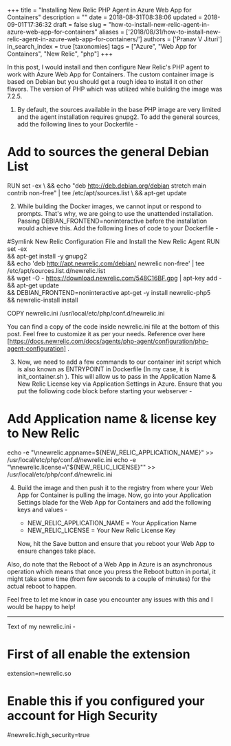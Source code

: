 +++
title = "Installing New Relic PHP Agent in Azure Web App for Containers"
description = ""
date = 2018-08-31T08:38:06
updated = 2018-09-01T17:36:32
draft = false
slug = "how-to-install-new-relic-agent-in-azure-web-app-for-containers"
aliases = ['2018/08/31/how-to-install-new-relic-agent-in-azure-web-app-for-containers/']
authors = ['Pranav V Jituri']
in_search_index = true
[taxonomies]
tags = ["Azure", "Web App for Containers", "New Relic", "php"]
+++


In this post, I would install and then configure New Relic's PHP agent to work
with Azure Web App for Containers. The custom container image is based on Debian
but you should get a rough idea to install it on other flavors. The version of
PHP which was utilized while building the image was 7.2.5.

 1. By default, the sources available in the base PHP image are very limited and
    the agent installation requires gnupg2. To add the general sources, add the
    following lines to your Dockerfile -

# Add to sources the general Debian List
RUN set -ex \    && echo "deb http://deb.debian.org/debian stretch main contrib non-free" | tee /etc/apt/sources.list \    && apt-get update


 2. While building the Docker images, we cannot input or respond to prompts.
    That's why, we are going to use the unattended installation. Passing 
    DEBIAN_FRONTEND=noninteractive before the installation would achieve this.
    Add the following lines of code to your Dockerfile -

#Symlink New Relic Configuration File and Install the New Relic Agent
RUN set -ex \
   	&& apt-get install -y gnupg2 \
   	&& echo 'deb http://apt.newrelic.com/debian/ newrelic non-free' | tee /etc/apt/sources.list.d/newrelic.list \
   	&& wget -O - https://download.newrelic.com/548C16BF.gpg | apt-key add - \
   	&& apt-get update \
   	&& DEBIAN_FRONTEND=noninteractive apt-get -y install newrelic-php5 \
   	&& newrelic-install install

COPY newrelic.ini /usr/local/etc/php/conf.d/newrelic.ini


You can find a copy of the code inside newrelic.ini file at the bottom of this
post. Feel free to customize it as per your needs. Reference over here
[https://docs.newrelic.com/docs/agents/php-agent/configuration/php-agent-configuration]
.

 3. Now, we need to add a few commands to our container init script which is
    also known as ENTRYPOINT in Dockerfile (In my case, it is init_container.sh
    ). This will allow us to pass in the Application Name & New Relic License
    key via Application Settings in Azure. Ensure that you put the following
    code block before starting your webserver -

# Add Application name & license key to New Relic
echo -e "\nnewrelic.appname=${NEW_RELIC_APPLICATION_NAME}" >> /usr/local/etc/php/conf.d/newrelic.ini
echo -e "\nnewrelic.license=\"${NEW_RELIC_LICENSE}\"" >> /usr/local/etc/php/conf.d/newrelic.ini


 4. Build the image and then push it to the registry from where your Web App for
    Container is pulling the image. Now, go into your Application Settings blade
    for the Web App for Containers and add the following keys and values -
    
     * NEW_RELIC_APPLICATION_NAME = Your Application Name
     * NEW_RELIC_LICENSE = Your New Relic License Key
    
    Now, hit the Save button and ensure that you reboot your Web App to ensure
    changes take place.
    
    

Also, do note that the Reboot of a Web App in Azure is an asynchronous operation
which means that once you press the Reboot button in portal, it might take some
time (from few seconds to a couple of minutes) for the actual reboot to happen.

Feel free to let me know in case you encounter any issues with this and I would
be happy to help!


--------------------------------------------------------------------------------

Text of my newrelic.ini -

# First of all enable the extension
extension=newrelic.so

# Enable this if you configured your account for High Security
#newrelic.high_security=true